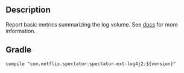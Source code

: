 ## Description

Report basic metrics summarizing the log volume. See [docs] for more information.

[docs]: https://netflix.github.io/spectator/en/latest/ext/log4j2/

## Gradle

```
compile "com.netflix.spectator:spectator-ext-log4j2:${version}"
```